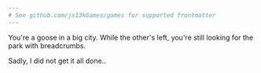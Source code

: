 ```yaml
---
# See github.com/js13kGames/games for supported frontmatter
---
```

You're a goose in a big city. While the other's left, you're still looking for the park with breadcrumbs.

Sadly, I did not get it all done..